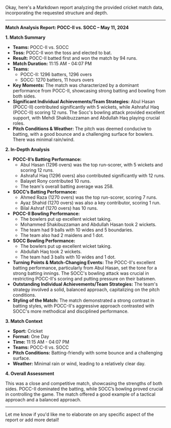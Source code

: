 Okay, here's a Markdown report analyzing the provided cricket match data, incorporating the requested structure and depth.

---

**Match Analysis Report: POCC-II vs. SOCC – May 11, 2024**

**1. Match Summary**

*   **Teams:** POCC-II vs. SOCC
*   **Toss:** POCC-II won the toss and elected to bat.
*   **Result:** POCC-II batted first and won the match by 94 runs.
*   **Match Duration:** 11:15 AM - 04:07 PM
*   **Teams:**
    *   POCC-II: 1296 batters, 1296 overs
    *   SOCC: 1270 batters, 11 hours overs
*   **Key Moments:**  The match was characterized by a dominant performance from POCC-II, showcasing strong batting and bowling from both sides.
*   **Significant Individual Achievements/Team Strategies:**  Abul Hasan (POCC-II) contributed significantly with 5 wickets, while Ashraful Haq (POCC-II) scoring 12 runs. The Socc's bowling attack provided excellent support, with Mehdi Shakibuzzaman and Abdullah Haq playing crucial roles.
*   **Pitch Conditions & Weather:**  The pitch was deemed conducive to batting, with a good bounce and a challenging surface for bowlers.  There was minimal rain/wind.

**2. In-Depth Analysis**

*   **POCC-II’s Batting Performance:**
    *   Abul Hasan (1296 overs) was the top run-scorer, with 5 wickets and scoring 12 runs.
    *   Ashraful Haq (1296 overs) also contributed significantly with 12 runs.
    *   Balayet Rony contributed 10 runs.
    *   The team's overall batting average was 258.
*   **SOCC’s Batting Performance:**
    *   Ahmed Raza (1270 overs) was the top run-scorer, scoring 7 runs.
    *   Ayaz Shahid (1270 overs) was also a key contributor, scoring 1 run.
    *   Bilal Ashraf (1270 overs) has 10 runs.
*   **POCC-II Bowling Performance:**
    *   The bowlers put up excellent wicket taking.
    *   Mohammed Shakibuzzaman and Abdullah Hasan took 2 wickets.
    *   The team had 9 balls with 10 wides and 5 boundaries.
    *   The team also had 2 maidens and 1 dot.
*   **SOCC Bowling Performance:**
    *   The bowlers put up excellent wicket taking.
    *   Abdullah Haq took 2 wickets.
    *   The team had 3 balls with 10 wides and 1 dot.
*   **Turning Points & Match-Changing Events:**  The POCC-II's excellent batting performance, particularly from Abul Hasan, set the tone for a strong batting innings.  The SOCC's bowling attack was crucial in restricting POCC-II's scoring and putting pressure on their batsmen.
*   **Outstanding Individual Achievements/Team Strategies:**  The team's strategy involved a solid, balanced approach, capitalizing on the pitch conditions.
*   **Styling of the Match:**  The match demonstrated a strong contrast in batting styles, with POCC-II's aggressive approach contrasted with SOCC's more methodical and disciplined performance.

**3. Match Context**

*   **Sport:** Cricket
*   **Format:** One Day
*   **Time:** 11:15 AM - 04:07 PM
*   **Teams:** POCC-II vs. SOCC
*   **Pitch Conditions:** Batting-friendly with some bounce and a challenging surface.
*   **Weather:** Minimal rain or wind, leading to a relatively clear day.

**4.  Overall Assessment**

This was a close and competitive match, showcasing the strengths of both sides.  POCC-II dominated the batting, while SOCC’s bowling proved crucial in controlling the game. The match offered a good example of a tactical approach and a balanced approach.

---

Let me know if you'd like me to elaborate on any specific aspect of the report or add more detail!

